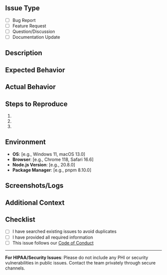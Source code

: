 <!-- 
InTakeOff Issue Template
Use this template to report bugs, request features, or ask questions.
-->

## Issue Type
- [ ] Bug Report
- [ ] Feature Request  
- [ ] Question/Discussion
- [ ] Documentation Update

## Description
<!-- Provide a clear and concise description of the issue -->

## Expected Behavior
<!-- What did you expect to happen? -->

## Actual Behavior  
<!-- What actually happened? -->

## Steps to Reproduce
<!-- For bugs, provide detailed steps to reproduce the issue -->
1. 
2. 
3. 

## Environment
<!-- Please complete the following information -->
- **OS**: [e.g., Windows 11, macOS 13.0]
- **Browser**: [e.g., Chrome 118, Safari 16.6]
- **Node.js Version**: [e.g., 20.8.0]
- **Package Manager**: [e.g., pnpm 8.10.0]

## Screenshots/Logs
<!-- If applicable, add screenshots or error logs to help explain the problem -->

## Additional Context
<!-- Add any other context, related issues, or potential solutions -->

## Checklist
- [ ] I have searched existing issues to avoid duplicates
- [ ] I have provided all required information
- [ ] This issue follows our [Code of Conduct](CODE_OF_CONDUCT.md)

---

**For HIPAA/Security Issues**: Please do not include any PHI or security vulnerabilities in public issues. Contact the team privately through secure channels.